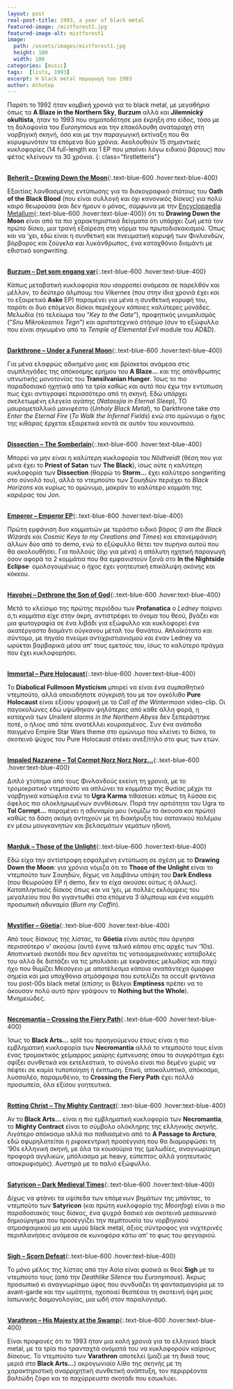 ```yaml
---
layout: post
real-post-title: 1993, a year of black metal
featured-image: /mistforest1.jpg
featured-image-alt: mistforest1
image:
  path: /assets/images/mistforest1.jpg
  height: 100
  width: 100
categories: [music]
tags:  [lists, 1993]
excerpt: Η black metal παραγωγή του 1993
author: Athotep
---
```


Παρότι το 1992 ήταν κομβική χρονιά για το black metal, με μεγαθήρια όπως τα **A Blaze in the Northern Sky**, **Burzum** αλλά και **Jilemnický okultista**, ήταν το 1993 που σηματοδότησε μια έκρηξη στο είδος, τόσο με τη δολοφονία του *Euronymous* και την επακόλουθη αναταραχή στη νορβηγική σκηνή, όσο και με την παραγωγική εκτίναξη που θα κορυφωνόταν τα επόμενα δύο χρόνια. Ακολουθούν 15 σημαντικές κυκλοφορίες (14 full-length και 1 EP που μπαίνει λόγω ειδικού βάρους) που φέτος κλείνουν τα 30 χρόνια.
{: class="firstletteris"}  
<br>

[**Beherit – Drawing Down the Moon**](https://youtu.be/qgoh57SB6c8?si=ftNpIHK3fhUMoFn7){:.text-blue-600 .hover:text-blue-400}

Εξαιτίας λανθασμένης εντύπωσης για το δισκογραφικό στάτους του **Oath of the Black Blood** (που είναι συλλογή και όχι κανονικός δίσκος) για πολύ καιρό θεωρούσα (και δεν ήμουν ο μόνος, σύμφωνα με την [Encyclopaedia Metallum](https://www.metal-archives.com/albums/Beherit/The_Oath_of_Black_Blood/2614){:.text-blue-600 .hover:text-blue-400}) ότι το **Drawing Down the Moon** είναι από τα πιο χαρακτηριστικά δείγματα ότι υπάρχει ζωή μετά τον πρώτο δίσκο, μια τρανή εξαίρεση στη νόρμα του πρωτοδισκακισμού. Όπως και να ‘χει, εδώ είναι η συνθετική και πνευματική κορυφή των Φινλανδών, βόρβορος και ζούγκλα και λυκάνθρωπος, ένα καταχθόνιο διαμάντι με εθιστικό songwriting.  
<br>

[**Burzum – Det som engang var**](https://youtu.be/Wry9G6rcdQw?si=WCNkCMUnXryBapfr){:.text-blue-600 .hover:text-blue-400}

Κάπως μεταβατική κυκλοφορία που ισορροπεί ανάμεσα σε παρελθόν και μέλλον, το δεύτερο άλμπουμ του *Vikernes* (που στην ίδια χρονιά έχει και το εξαιρετικό **Aske** EP) παραμένει για μένα η συνθετική κορυφή του, παρότι οι δυο επόμενοι δίσκοι περιέχουν κάποιες καλύτερες μονάδες. Μελωδία (το τελείωμα του “*Key to the Gate*”), προφητικός μινιμαλισμός (“*Snu Mikrokosmos Tegn*”) και αριστοτεχνικό στήσιμο (συν το εξώφυλλο που είναι σηκωμένο από το *Temple of Elemental Evil* module του AD&D).  
<br>

[**Darkthrone – Under a Funeral Moon**](https://youtu.be/OvaZWnJL7xI?si=2xt-6PWl-SD2V0wP){:.text-blue-600 .hover:text-blue-400}

Για μένα ελαφρώς αδικημένο μιας και βρίσκεται ανάμεσα στις συμπληγάδες της απόκοσμης ερήμου του **A Blaze...** και της απάνθρωπης υπνωτικής μονοτονίας του **Transilvanian Hunger**. Ίσως το πιο παραδοσιακό ηχητικά από τα τρία καθώς και αυτό που έχω την εντύπωση πως έχει αντιγραφεί περισσότερο από τη σκηνή. Εδώ υπάρχει σκελετωμένη ελεγεία αγάπης (*Natassjia in Eternal Sleep*), ΤΟ μαυρομεταλλικό μανιφέστο (*Unholy Black Metal*), το Darkthrone take στο *Enter the Eternal Fire* (*To Walk the Infernal Fields*) ενώ στο ομώνυμο ο ήχος της κιθάρας έρχεται εξαιρετικά κοντά σε αυτόν του κουνουπιού.  
<br>

[**Dissection – The Somberlain**](https://youtu.be/78iNFmCzh7o?si=WTrcQXkp9jMiD_V7){:.text-blue-600 .hover:text-blue-400}

Μπορεί να μην είναι η καλύτερη κυκλοφορία του *Nödtveidt* (θέση που για μένα έχει το **Priest of Satan** των **The Black**), ίσως ούτε η καλύτερη κυκλοφορία των **Dissection** (θαρρώ το **Storm...** έχει καλύτερο songwriting στο σύνολό του), αλλά το ντεμπούτο των Σουηδών περιέχει το *Black Horizons* και κυρίως το ομώνυμο, μακράν το καλύτερο κομμάτι της καριέρας του Jon.  
<br>

[**Emperor – Emperor EP**](https://youtu.be/BESVyRCF_uI?si=6pI5UoXTEQh7VjmG){:.text-blue-600 .hover:text-blue-400}

Πρώτη εμφάνιση δυο κομματιών με τεράστιο ειδικό βάρος (*I am the Black Wizards* και *Cosmic Keys to my Creations and Times*) και επανεμφάνιση άλλων δύο από το demo, ενώ το εξώφυλλο θέτει τον πυρήνα αυτού που θα ακολουθήσει. Για πολλούς (όχι για μένα) η απόλυτη ηχητική παραγωγή όσον αφορά τα 2 κομμάτια που θα εμφανιστούν ξανά στο **In the Nightside Eclipse**· ομολογουμένως ο ήχος έχει γοητευτική επικάλυψη σκόνης και κόκκου.  
<br>

[**Havohej – Dethrone the Son of God**](https://youtu.be/p_ZyEBugR6A?si=M5C5ig9gW5ehehkA){:.text-blue-600 .hover:text-blue-400}

Μετά το κλείσιμο της πρώτης περιόδου των **Profanatica** ο *Ledney* παίρνει ό,τι κομμάτια είχε στην άκρη, αντιστρέφει το όνομα του θεού, βγάζει και μια φωτογραφία σε ένα λιβάδι για εξώφυλλο και κυκλοφορεί ένα ακατέργαστο διαμάντι ούγκανου μέταλ του θανάτου. Απλοϊκότατο και σύντομο, με πηγαίο πνεύμα αντιχριστιανισμού και έναν Ledney να ωρύεται βαρβαρικά μέσα απ’ τους εμετούς του, ίσως το καλύτερο πράγμα που έχει κυκλοφορήσει.  
<br>

[**Immortal – Pure Holocaust**](https://youtu.be/dM8wWKS2hF0?si=y-4jIql9QPvEviHq){:.text-blue-600 .hover:text-blue-400}

Το **Diabolical Fullmoon Mysticism** μπορεί να είναι ένα συμπαθητικό ντεμπούτο, αλλά οποιαδήποτε σύγκρισή του με τον ογκόλιθο **Pure Holocaust** είναι εξίσου γραφική με το *Call of the Wintermoon* video-clip. Οι παγοκολώνες εδώ υψώθηκαν ψηλότερες από κάθε άλλη φορά, η καταχνιά των *Unsilent storms in the Northern Abyss* δεν ξεπεράστηκε ποτέ, ο ήλιος από τότε ανατέλλει κουρασμένος. Συν ένα ανάποδα παιγμένο Empire Star Wars theme στο ομώνυμο που κλείνει το δίσκο, το σκοτεινό ψύχος του Pure Holocaust στέκει ανεξίτηλο στο φως των ετών.  
<br>

[**Impaled Nazarene – Tol Cormpt Norz Norz Norz…**](https://youtu.be/8xvZ3Qj1KVk?si=Q5gxl3SdRruJGYcr){:.text-blue-600 .hover:text-blue-400}

Διπλό χτύπημα από τους Φινλανδούς εκείνη τη χρονιά, με το τρομοκρατικό ντεμπούτο να απλώνει τα κομμάτια της θυσίας μέχρι τα νορβηγικά κατώφλια ενώ το **Ugra Karma** τιθασεύει κάπως τη λύσσα εις όφελος πιο ολοκληρωμένων συνθέσεων. Παρά την αρτιότητα του Ugra το **Tol Cormpt...** παραμένει η αδυναμία μου (νομίζω το άκουσα και πρώτο) καθώς τα δάση ακόμη αντηχούν με τη διακήρυξη του σατανικού πολέμου εν μέσω μουγκανητών και βελασμάτων γεμάτων ηδονή.  
<br>

[**Marduk – Those of the Unlight**](https://youtu.be/8tK2I8Ghg5Y?si=_gQ1LzciT2OD7btI){:.text-blue-600 .hover:text-blue-400}

Εδώ είχα την αντίστροφη εσφαλμένη εντύπωση σε σχέση με το **Drawing Down the Moon**: για χρόνια νόμιζα ότι το **Those of the Unlight** είναι το ντεμπούτο των Σουηδών, δίχως να λαμβάνω υπόψη του **Dark Endless** (που θεωρούσα EP ή demo, δεν το είχα ακούσει ούτως ή άλλως). Καταπληκτικός δίσκος όπως και να ‘χει, με πολλές εκλάμψεις του μεγαλείου που θα γιγαντωθεί στα επόμενα 3 άλμπουμ και ένα κομμάτι προσωπική αδυναμία (*Burn my Coffin*).  
<br>

[**Mystifier – Göetia**](https://youtu.be/9vRqQ8Gd49Y?si=NxDilduh42ioduv8){:.text-blue-600 .hover:text-blue-400}

Από τους δίσκους της λίστας, το **Göetia** είναι αυτός που άργησα περισσότερο ν’ ακούσω (αυτό έγινε τελικά κάπου στις αρχές των ‘10s). Αποπνικτικό σκοτάδι που δεν αρνείται τις νοτιοαμερικάνικες καταβολές του αλλά δε διστάζει να τις μπολιάσει με εκφάνσεις μελωδίας και παχύ ήχο που θυμίζει Μεσόγειο με αποτέλεσμα κάποια αναπάντεχα όμορφα σημεία και μια υποχθόνια ατμόσφαιρα που ευτελίζει τα occult φιντάνια του post-00s black metal (επίσης οι Βέλγοι **Emptiness** πρέπει να το άκουσαν πολύ αυτό πριν γράψουν το **Nothing but the Whole**). Μνημειώδες.  
<br>

[**Necromantia – Crossing the Fiery Path**](https://youtu.be/0btx6nZyydo?si=aJlvd9gWfW8nawbi){:.text-blue-600 .hover:text-blue-400}

Ίσως το **Black Arts...** split του προηγούμενου έτους είναι η πιο εμβληματική κυκλοφορία των **Necromantia** αλλά το ντεμπούτο τους είναι ένας τρομακτικός χείμαρρος μαύρης έμπνευσης όπου το συγκρότημα έχει σφίξει συνθετικά και εκτελεστικά, το σύνολο είναι πιο δεμένο χωρίς να πέφτει σε καμία τυποποίηση ή έκπτωση. Επικό, αποκαλυπτικό, απόκοσμο, λυσσαλέο, παραμυθένιο, το **Crossing the Fiery Path** έχει πολλά προσωπεία, όλα εξίσου γοητευτικά.  
<br>

[**Rotting Christ – Thy Mighty Contract**](https://youtu.be/eoQZT_RyHnA?si=XZYIQ6jDRH2-ENOw){:.text-blue-600 .hover:text-blue-400}

Αν το **Black Arts...** είναι η πιο εμβληματική κυκλοφορία των **Necromantia**, το **Mighty Contract** είναι το σύμβολο ολόκληρης της ελληνικής σκηνής. Λιγότερο απόκοσμο αλλά πιο παθιασμένο από το **A Passage to Arcturo**, εδώ σφυρηλατείται η ριφοκεντρική προσέγγιση που θα διαμορφώσει τη ‘90s ελληνική σκηνή, με όλα τα κουσούρια της (μελωδίες, αναγνωρίσιμη προφορά αγγλικών, μπόλιασμα με heavy, εύπεπτος αλλά γοητευτικός αποκρυφισμός). Αυστηρά με το παλιό εξώφυλλο.  
<br>

[**Satyricon – Dark Medieval Times**](https://youtu.be/ff_uv337yIE?si=gFxgF-W6Cy6xvuOa){:.text-blue-600 .hover:text-blue-400}

Δίχως να φτάνει τα υψίπεδα των επόμενων βημάτων της μπάντας, το ντεμπούτο των **Satyricon** (και πρώτη κυκλοφορία της *Moonfog*) είναι ο πιο παραδοσιακός τους δίσκος, ένα ψυχρά δασικό και σκοτεινά μεσαιωνικό δημιούργημα που προσεγγίζει την πεμπτουσία του νορβηγικού ατμοσφαιρικού μα και ωμού black metal, άξιος σύντροφος για νυχτερινές περιπλανήσεις ανάμεσα σε κωνοφόρα κάτω απ’ το φως του φεγγαριού.  
<br>

[**Sigh – Scorn Defeat**](https://youtu.be/KAFIuE-qm9E?si=u9OsOboHpAzCv3Kp){:.text-blue-600 .hover:text-blue-400}

Το μόνο μέλος της λίστας από την Ασία είναι φυσικά οι θεοί **Sigh** με το ντεμπούτο τους (από την *Deathlike Silence* του *Euronymous*). Άκρως προσωπικό κι αναγνωρίσιμο ύφος που συνδυάζει τη φαντασμαγορία με το avant-garde και την ωμότητα, ηχοποιεί θεσπέσια τη σκοτεινή όψη μιας Ιαπωνικής δαιμονολογίας, μια ωδή στον παραλογισμό.  
<br>

[**Varathron – His Majesty at the Swamp**](https://youtu.be/aTshhfUoluw?si=06C1669vZK4BXJa0){:.text-blue-600 .hover:text-blue-400}

Είναι προφανές ότι το 1993 ήταν μια καλή χρονιά για το ελληνικό black metal, με τα τρία πιο τρανταχτά ονόματά του να κυκλοφορούν καίριους δίσκους. Το ντεμπούτο των **Varathron** αποτελεί (μαζί με τη δικιά τους μεριά στο **Black Arts...**) ακρογωνιαίο λίθο της σκηνής με τη χαρακτηριστική αναρριχητική συνθετική ανάπτυξη, τον περιρρέοντα βαλτώδη ζόφο και το παχύρρευστο σκοτάδι που εσωκλύει.
